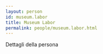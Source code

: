 ```yaml
---
layout: person
id: museum.labor
title: Museum Labor
permalink: people/museum.labor.html
---
```


Dettagli della persona